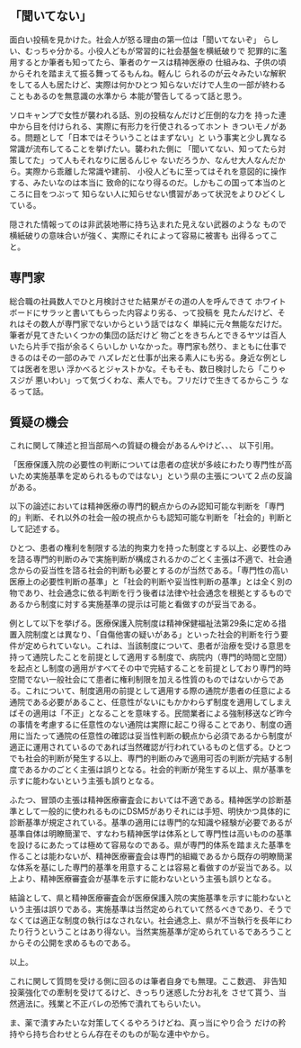 ﻿## 「聞いてない」

面白い投稿を見かけた。社会人が怒る理由の第一位は「聞いてないぞ」
らしい、むっちゃ分かる。小役人どもが常習的に社会基盤を横紙破りで
犯罪的に濫用するとか筆者も知ってたら、筆者のケースは精神医療の
仕組みね、子供の頃からそれを踏まえて振る舞ってるもんね。軽んじ
られるのが云々みたいな解釈をしてる人も居たけど、実際は何かひとつ
知らないだけで人生の一部が終わることもあるのを無意識の水準から
本能が警告してるって話と思う。

ソロキャンプで女性が襲われる話、別の投稿なんだけど圧倒的な力を
持った連中から目を付けられる、実際に有形力を行使されるってホント
きついモノがある。問題として「日本ではそういうことはまずない」と
いう事実と少し異なる常識が流布してることを挙げたい。襲われた側に
「聞いてない、知ってたら対策してた」って人もそれなりに居るんじゃ
ないだろうか、なんせ大人なんだから。実際から乖離した常識や建前、
小役人どもに至ってはそれを意図的に操作する、みたいなのは本当に
致命的になり得るのだ。しかもこの国って本当のところに目をつぶって
知らない人に知らせない慣習があって状況をよりひどくしている。

隠された情報ってのは非武装地帯に持ち込まれた見えない武器のような
もので横紙破りの意味合いが強く、実際にそれによって容易に被害も
出得るってこと。


## 専門家

総合職の社員数人でひと月検討させた結果がその道の人を呼んできて
ホワイトボードにサラッと書いてもらった内容より劣る、って投稿を
見たんだけど、それはその数人が専門家でないからという話ではなく
単純に元々無能なだけだ。筆者が見てきたいくつかの集団の話だけど
物ごとをきちんとできるヤツは百人いたら片手で指が余るくらいしか
いなかった。専門家も然り、まともに仕事できるのはその一部のみで
ハズレだと仕事が出来る素人にも劣る。身近な例としては医者を思い
浮かべるとジャストかな。そもそも、数日検討したら「こりゃスジが
悪いわい」って気づくわな、素人でも。フリだけで生きてるからこう
なるって話。


## 質疑の機会

これに関して陳述と担当部局への質疑の機会があるんやけど、、、
以下引用。

「医療保護入院の必要性の判断については患者の症状が多岐にわたり専門性が高いため実施基準を定められるものではない」という県の主張について２点の反論がある。

以下の論述においては精神医療の専門的観点からのみ認知可能な判断を「専門的」判断、それ以外の社会一般の視点からも認知可能な判断を「社会的」判断として記述する。

ひとつ、患者の権利を制限する法的拘束力を持った制度とする以上、必要性のみを諮る専門的判断のみで実施判断が構成されるかのごとく主張は不適で、社会通念からの妥当性を諮る社会的判断も必要とするのが当然である。「専門性の高い医療上の必要性判断の基準」と「社会的判断や妥当性判断の基準」とは全く別の物であり、社会通念に依る判断を行う後者は法律や社会通念を根拠とするものであるから制度に対する実施基準の提示は可能と看做すのが妥当である。

例として以下を挙げる。医療保護入院制度は精神保健福祉法第29条に定める措置入院制度とは異なり、「自傷他害の疑いがある」といった社会的判断を行う要件が定められていない。これは、当該制度について、患者が治療を受ける意思を持って通院したことを前提として適用する制度で、病院内（専門的時間と空間）を起点とし制度の適用がすべてその中で完結することを前提としており専門的時空間でない一般社会にて患者に権利制限を加える性質のものではないからである。これについて、制度適用の前提として適用する際の通院が患者の任意による通院である必要があること、任意性がないにもかかわらず制度を適用してしまえばその適用は「不正」となることを意味する。民間業者による強制移送など昨今の事情を考慮するに任意性のない通院は実際に起こり得ることであり、制度の適用に当たって通院の任意性の確認は妥当性判断の観点から必須であるから制度が適正に運用されているのであれば当然確認が行われているものと信ずる。ひとつでも社会的判断が発生する以上、専門的判断のみで適用可否の判断が完結する制度であるかのごとく主張は誤りとなる。社会的判断が発生する以上、県が基準を示すに能わないという主張も誤りとなる。

ふたつ、冒頭の主張は精神医療審査会においては不適である。精神医学の診断基準として一般的に使われるものにDSM5がありそれには手短、明快かつ具体的に診断基準が規定されている。基準の適用には専門的な知識や経験が必要であるが基準自体は明瞭簡潔で、すなわち精神医学は体系として専門性は高いものの基準を設けるにあたっては極めて容易なのである。県が専門的体系を踏まえた基準を作ることは能わないが、精神医療審査会は専門的組織であるから既存の明瞭簡潔な体系を基にした専門的基準を用意することは容易と看做すのが妥当である。以上より、精神医療審査会が基準を示すに能わないという主張も誤りとなる。

結論として、県と精神医療審査会が医療保護入院の実施基準を示すに能わないという主張は誤りである。実施基準は当然定められていて然るべきであり、そうでなくては適正な制度の執行はなされない。社会通念上、県が不当執行を長年にわたり行うということはあり得ない。当然実施基準が定められているであろうことからその公開を求めるものである。

以上。

これに関して質問を受ける側に回るのは筆者自身でも無理。ここ数週、
非告知投薬強化での牽制を受けてるけど、きっちり迷惑した分お礼を
させて貰う、当然適法に。残業と不正バレの恐怖で潰れてもらいたい。

ま、薬で潰すみたいな対策してくるやろうけどね、真っ当にやり合う
だけの矜持やら持ち合わせとらん存在そのものが恥な連中やから。

